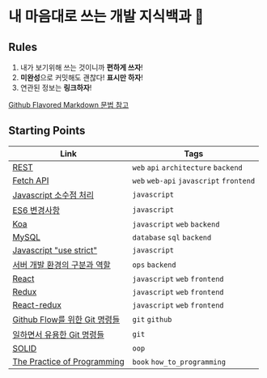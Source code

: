 # 내 마음대로 쓰는 개발 지식백과 📖

## Rules

1. 내가 보기위해 쓰는 것이니까 **편하게 쓰자**!
1. **미완성**으로 커밋해도 괜찮다! **표시만 하자**!
1. 연관된 정보는 **링크하자**!

[Github Flavored Markdown 문법 참고](https://guides.github.com/features/mastering-markdown/)

## Starting Points

| Link                                                              | Tags                                    |
| ----------------------------------------------------------------- | --------------------------------------- |
| [REST](REST.md)                                                   | `web` `api` `architecture` `backend`    |
| [Fetch API](Fetch-API.md)                                         | `web` `web-api` `javascript` `frontend` |
| [Javascript 소수점 처리](Javascript-소수점-처리.md)               | `javascript`                            |
| [ES6 변경사항](ES6-변경사항.md)                                   | `javascript`                            |
| [Koa](Koa.md)                                                     | `javascript` `web` `backend`            |
| [MySQL](MySQL.md)                                                 | `database` `sql` `backend`              |
| [Javascript "use strict"](Javascript-use-strict.md)               | `javascript`                            |
| [서버 개발 환경의 구분과 역할](서버-개발-환경의-구분과-역할.md)   | `ops` `backend`                         |
| [React](React.md)                                                 | `javascript` `web` `frontend`           |
| [Redux](Redux.md)                                                 | `javascript` `web` `frontend`           |
| [React-redux](React-redux.md)                                     | `javascript` `web` `frontend`           |
| [Github Flow를 위한 Git 명령들](Github-Flow를-위한-Git-명령들.md) | `git` `github`                          |
| [일하면서 유용한 Git 명령들](일하면서-유용한-Git-명령들.md)       | `git`                                   |
| [SOLID](SOLID.md)                                                 | `oop`                                   |
| [The Practice of Programming](The-Practice-of-Programming.md)     | `book` `how_to_programming`             |

